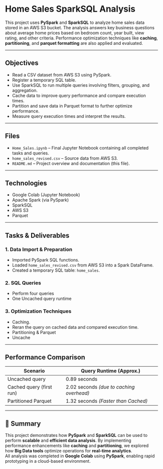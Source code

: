 # Home Sales SparkSQL Analysis

This project uses **PySpark** and **SparkSQL** to analyze home sales data stored in an AWS S3 bucket. The analysis answers key business questions about average home prices based on bedroom count, year built, view rating, and other criteria. Performance optimization techniques like **caching**, **partitioning**, and **parquet formatting** are also applied and evaluated.

---

## Objectives

- Read a CSV dataset from AWS S3 using PySpark.
- Register a temporary SQL table.
- Use SparkSQL to run multiple queries involving filters, grouping, and aggregation.
- Cache data to improve query performance and compare execution times.
- Partition and save data in Parquet format to further optimize performance.
- Measure query execution times and interpret the results.

---

## Files

- `Home_Sales.ipynb` – Final Jupyter Notebook containing all completed tasks and queries.
- `home_sales_revised.csv` – Source data from AWS S3.
- `README.md` – Project overview and documentation (this file).

---

## Technologies

- Google Colab (Jupyter Notebook)
- Apache Spark (via PySpark)
- SparkSQL
- AWS S3
- Parquet

---

## Tasks & Deliverables

### 1. Data Import & Preparation
- Imported PySpark SQL functions.
- Loaded `home_sales_revised.csv` from AWS S3 into a Spark DataFrame.
- Created a temporary SQL table: `home_sales`.

### 2. SQL Queries
- Perform four queries
- One Uncached query runtime 

### 3. Optimization Techniques
- Caching.
- Reran the query on cached data and compared execution time.
- Partitioning & Parquet
- Uncache

---

## Performance Comparison

| **Scenario**                 | **Query Runtime (Approx.)**             |
|-----------------------------|------------------------------------------|
| Uncached query              | 0.89 seconds                             |
| Cached query (first run)    | 2.02 seconds *(due to caching overhead)* |
| Partitioned Parquet         | 1.32 seconds *(Faster than Cached)*      |

---

## 📌 Summary

This project demonstrates how **PySpark** and **SparkSQL** can be used to perform **scalable** and **efficient data analysis**. By implementing performance enhancements like **caching** and **partitioning**, we explored how **Big Data tools** optimize operations for **real-time analytics**.  
All analysis was completed in **Google Colab** using **PySpark**, enabling rapid prototyping in a cloud-based environment.

